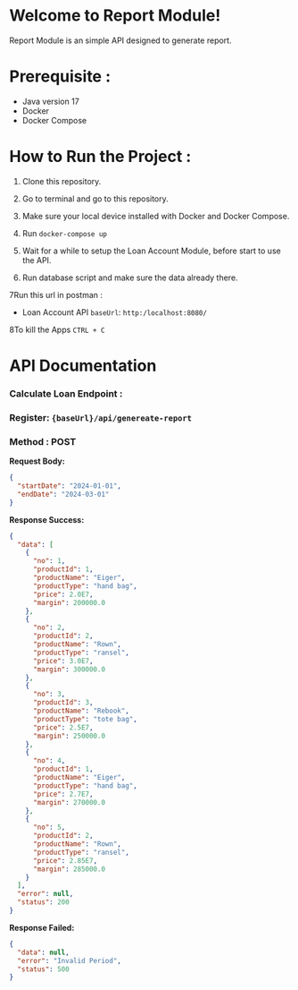 # Welcome to Report Module!

Report Module is an simple API designed to generate report.


# Prerequisite :
- Java version 17
- Docker
- Docker Compose

# How to Run the Project :

1. Clone this repository.

2. Go to terminal and go to this repository.

3. Make sure your local device installed with Docker and Docker Compose.

4. Run `docker-compose up`

5. Wait for a while to setup the Loan Account Module, before start to use the API.

6. Run database script and make sure the data already there.

7Run this url in postman :
- Loan Account API `baseUrl`: `http:/localhost:8080/`

8To kill the Apps `CTRL + C`

# API Documentation
### Calculate Loan Endpoint :
### Register: `{baseUrl}/api/genereate-report`
### Method : POST

**Request Body:**
```json
{
  "startDate": "2024-01-01",
  "endDate": "2024-03-01"
}
```
**Response Success:**
```json
{
  "data": [
    {
      "no": 1,
      "productId": 1,
      "productName": "Eiger",
      "productType": "hand bag",
      "price": 2.0E7,
      "margin": 200000.0
    },
    {
      "no": 2,
      "productId": 2,
      "productName": "Rown",
      "productType": "ransel",
      "price": 3.0E7,
      "margin": 300000.0
    },
    {
      "no": 3,
      "productId": 3,
      "productName": "Rebook",
      "productType": "tote bag",
      "price": 2.5E7,
      "margin": 250000.0
    },
    {
      "no": 4,
      "productId": 1,
      "productName": "Eiger",
      "productType": "hand bag",
      "price": 2.7E7,
      "margin": 270000.0
    },
    {
      "no": 5,
      "productId": 2,
      "productName": "Rown",
      "productType": "ransel",
      "price": 2.85E7,
      "margin": 285000.0
    }
  ],
  "error": null,
  "status": 200
}
```

**Response Failed:**
```json
{
  "data": null,
  "error": "Invalid Period",
  "status": 500
}
```




